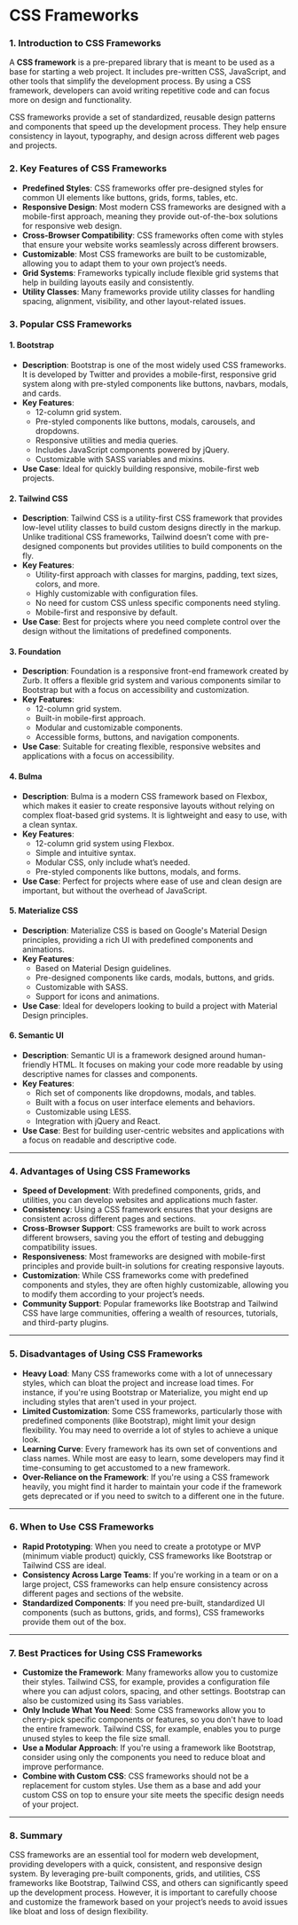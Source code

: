 # **CSS Frameworks**

### **1. Introduction to CSS Frameworks**

A **CSS framework** is a pre-prepared library that is meant to be used as a base for starting a web project. It includes pre-written CSS, JavaScript, and other tools that simplify the development process. By using a CSS framework, developers can avoid writing repetitive code and can focus more on design and functionality.

CSS frameworks provide a set of standardized, reusable design patterns and components that speed up the development process. They help ensure consistency in layout, typography, and design across different web pages and projects.

### **2. Key Features of CSS Frameworks**

- **Predefined Styles**: CSS frameworks offer pre-designed styles for common UI elements like buttons, grids, forms, tables, etc.
- **Responsive Design**: Most modern CSS frameworks are designed with a mobile-first approach, meaning they provide out-of-the-box solutions for responsive web design.
- **Cross-Browser Compatibility**: CSS frameworks often come with styles that ensure your website works seamlessly across different browsers.
- **Customizable**: Most CSS frameworks are built to be customizable, allowing you to adapt them to your own project’s needs.
- **Grid Systems**: Frameworks typically include flexible grid systems that help in building layouts easily and consistently.
- **Utility Classes**: Many frameworks provide utility classes for handling spacing, alignment, visibility, and other layout-related issues.

### **3. Popular CSS Frameworks**

#### **1. Bootstrap**
- **Description**: Bootstrap is one of the most widely used CSS frameworks. It is developed by Twitter and provides a mobile-first, responsive grid system along with pre-styled components like buttons, navbars, modals, and cards.
- **Key Features**:
  - 12-column grid system.
  - Pre-styled components like buttons, modals, carousels, and dropdowns.
  - Responsive utilities and media queries.
  - Includes JavaScript components powered by jQuery.
  - Customizable with SASS variables and mixins.
- **Use Case**: Ideal for quickly building responsive, mobile-first web projects.

#### **2. Tailwind CSS**
- **Description**: Tailwind CSS is a utility-first CSS framework that provides low-level utility classes to build custom designs directly in the markup. Unlike traditional CSS frameworks, Tailwind doesn’t come with pre-designed components but provides utilities to build components on the fly.
- **Key Features**:
  - Utility-first approach with classes for margins, padding, text sizes, colors, and more.
  - Highly customizable with configuration files.
  - No need for custom CSS unless specific components need styling.
  - Mobile-first and responsive by default.
- **Use Case**: Best for projects where you need complete control over the design without the limitations of predefined components.

#### **3. Foundation**
- **Description**: Foundation is a responsive front-end framework created by Zurb. It offers a flexible grid system and various components similar to Bootstrap but with a focus on accessibility and customization.
- **Key Features**:
  - 12-column grid system.
  - Built-in mobile-first approach.
  - Modular and customizable components.
  - Accessible forms, buttons, and navigation components.
- **Use Case**: Suitable for creating flexible, responsive websites and applications with a focus on accessibility.

#### **4. Bulma**
- **Description**: Bulma is a modern CSS framework based on Flexbox, which makes it easier to create responsive layouts without relying on complex float-based grid systems. It is lightweight and easy to use, with a clean syntax.
- **Key Features**:
  - 12-column grid system using Flexbox.
  - Simple and intuitive syntax.
  - Modular CSS, only include what’s needed.
  - Pre-styled components like buttons, modals, and forms.
- **Use Case**: Perfect for projects where ease of use and clean design are important, but without the overhead of JavaScript.

#### **5. Materialize CSS**
- **Description**: Materialize CSS is based on Google's Material Design principles, providing a rich UI with predefined components and animations.
- **Key Features**:
  - Based on Material Design guidelines.
  - Pre-designed components like cards, modals, buttons, and grids.
  - Customizable with SASS.
  - Support for icons and animations.
- **Use Case**: Ideal for developers looking to build a project with Material Design principles.

#### **6. Semantic UI**
- **Description**: Semantic UI is a framework designed around human-friendly HTML. It focuses on making your code more readable by using descriptive names for classes and components.
- **Key Features**:
  - Rich set of components like dropdowns, modals, and tables.
  - Built with a focus on user interface elements and behaviors.
  - Customizable using LESS.
  - Integration with jQuery and React.
- **Use Case**: Best for building user-centric websites and applications with a focus on readable and descriptive code.

---

### **4. Advantages of Using CSS Frameworks**

- **Speed of Development**: With predefined components, grids, and utilities, you can develop websites and applications much faster.
- **Consistency**: Using a CSS framework ensures that your designs are consistent across different pages and sections.
- **Cross-Browser Support**: CSS frameworks are built to work across different browsers, saving you the effort of testing and debugging compatibility issues.
- **Responsiveness**: Most frameworks are designed with mobile-first principles and provide built-in solutions for creating responsive layouts.
- **Customization**: While CSS frameworks come with predefined components and styles, they are often highly customizable, allowing you to modify them according to your project’s needs.
- **Community Support**: Popular frameworks like Bootstrap and Tailwind CSS have large communities, offering a wealth of resources, tutorials, and third-party plugins.

---

### **5. Disadvantages of Using CSS Frameworks**

- **Heavy Load**: Many CSS frameworks come with a lot of unnecessary styles, which can bloat the project and increase load times. For instance, if you're using Bootstrap or Materialize, you might end up including styles that aren't used in your project.
- **Limited Customization**: Some CSS frameworks, particularly those with predefined components (like Bootstrap), might limit your design flexibility. You may need to override a lot of styles to achieve a unique look.
- **Learning Curve**: Every framework has its own set of conventions and class names. While most are easy to learn, some developers may find it time-consuming to get accustomed to a new framework.
- **Over-Reliance on the Framework**: If you're using a CSS framework heavily, you might find it harder to maintain your code if the framework gets deprecated or if you need to switch to a different one in the future.

---

### **6. When to Use CSS Frameworks**

- **Rapid Prototyping**: When you need to create a prototype or MVP (minimum viable product) quickly, CSS frameworks like Bootstrap or Tailwind CSS are ideal.
- **Consistency Across Large Teams**: If you're working in a team or on a large project, CSS frameworks can help ensure consistency across different pages and sections of the website.
- **Standardized Components**: If you need pre-built, standardized UI components (such as buttons, grids, and forms), CSS frameworks provide them out of the box.

---

### **7. Best Practices for Using CSS Frameworks**

- **Customize the Framework**: Many frameworks allow you to customize their styles. Tailwind CSS, for example, provides a configuration file where you can adjust colors, spacing, and other settings. Bootstrap can also be customized using its Sass variables.
- **Only Include What You Need**: Some CSS frameworks allow you to cherry-pick specific components or features, so you don't have to load the entire framework. Tailwind CSS, for example, enables you to purge unused styles to keep the file size small.
- **Use a Modular Approach**: If you're using a framework like Bootstrap, consider using only the components you need to reduce bloat and improve performance.
- **Combine with Custom CSS**: CSS frameworks should not be a replacement for custom styles. Use them as a base and add your custom CSS on top to ensure your site meets the specific design needs of your project.

---

### **8. Summary**

CSS frameworks are an essential tool for modern web development, providing developers with a quick, consistent, and responsive design system. By leveraging pre-built components, grids, and utilities, CSS frameworks like Bootstrap, Tailwind CSS, and others can significantly speed up the development process. However, it is important to carefully choose and customize the framework based on your project’s needs to avoid issues like bloat and loss of design flexibility.
